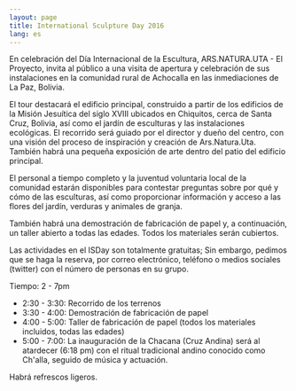 ```yaml
---
layout: page
title: International Sculpture Day 2016
lang: es
---
```


En celebración del Día Internacional de la Escultura, ARS.NATURA.UTA - El Proyecto, invita al público a una visita de apertura y celebración de sus instalaciones en la comunidad rural de Achocalla en las inmediaciones de La Paz, Bolivia.

El tour destacará el edificio principal, construido a partir de los edificios de la Misión Jesuítica del siglo XVIII ubicados en Chiquitos, cerca de Santa Cruz, Bolivia, así como el jardín de esculturas y las instalaciones ecológicas. El recorrido será guiado por el director y dueño del centro, con una visión del proceso de inspiración y creación de Ars.Natura.Uta. También habrá una pequeña exposición de arte dentro del patio del edificio principal.

El personal a tiempo completo y la juventud voluntaria local de la comunidad estarán disponibles para contestar preguntas sobre por qué y cómo de las esculturas, así como proporcionar información y acceso a las flores del jardín, verduras y animales de granja.

También habrá una demostración de fabricación de papel y, a continuación, un taller abierto a todas las edades. Todos los materiales serán cubiertos.

Las actividades en el ISDay son totalmente gratuitas; Sin embargo, pedimos que se haga la reserva, por correo electrónico, teléfono o medios sociales (twitter) con el número de personas en su grupo.

Tiempo: 2 - 7pm

* 2:30 - 3:30: Recorrido de los terrenos
* 3:30 - 4:00: Demostración de fabricación de papel
* 4:00 - 5:00: Taller de fabricación de papel (todos los materiales incluidos, todas las edades)
* 5:00 - 7:00: La inauguración de la Chacana (Cruz Andina) será al atardecer (6:18 pm) con el ritual tradicional andino conocido como Ch'alla, seguido de música y actuación.

Habrá refrescos ligeros.

